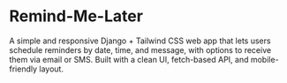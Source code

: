 # Remind-Me-Later
A simple and responsive Django + Tailwind CSS web app that lets users schedule reminders by date, time, and message, with options to receive them via email or SMS. Built with a clean UI, fetch-based API, and mobile-friendly layout.
